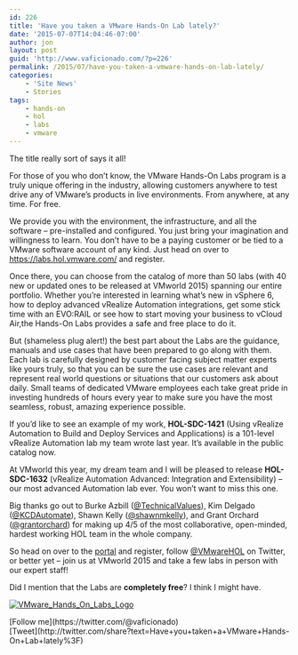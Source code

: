 ```yaml
---
id: 226
title: 'Have you taken a VMware Hands-On Lab lately?'
date: '2015-07-07T14:04:46-07:00'
author: jon
layout: post
guid: 'http://www.vaficionado.com/?p=226'
permalink: /2015/07/have-you-taken-a-vmware-hands-on-lab-lately/
categories:
    - 'Site News'
    - Stories
tags:
    - hands-on
    - hol
    - labs
    - vmware
---
```


The title really sort of says it all!

For those of you who don’t know, the VMware Hands-On Labs program is a truly unique offering in the industry, allowing customers anywhere to test drive any of VMware’s products in live environments. From anywhere, at any time. For free.

We provide you with the environment, the infrastructure, and all the software – pre-installed and configured. You just bring your imagination and willingness to learn. You don’t have to be a paying customer or be tied to a VMware software account of any kind. Just head on over to <https://labs.hol.vmware.com/> and register.

Once there, you can choose from the catalog of more than 50 labs (with 40 new or updated ones to be released at VMworld 2015) spanning our entire portfolio. Whether you’re interested in learning what’s new in vSphere 6, how to deploy advanced vRealize Automation integrations, get some stick time with an EVO:RAIL or see how to start moving your business to vCloud Air,the Hands-On Labs provides a safe and free place to do it.

But (shameless plug alert!) the best part about the Labs are the guidance, manuals and use cases that have been prepared to go along with them. Each lab is carefully designed by customer facing subject matter experts like yours truly, so that you can be sure the use cases are relevant and represent real world questions or situations that our customers ask about daily. Small teams of dedicated VMware employees each take great pride in investing hundreds of hours every year to make sure you have the most seamless, robust, amazing experience possible.

If you’d like to see an example of my work, **HOL-SDC-1421** (Using vRealize Automation to Build and Deploy Services and Applications) is a 101-level vRealize Automation lab my team wrote last year. It’s available in the public catalog now.

At VMworld this year, my dream team and I will be pleased to release **HOL-SDC-1632** (vRealize Automation Advanced: Integration and Extensibility) – our most advanced Automation lab ever. You won’t want to miss this one.

Big thanks go out to Burke Azbill ([@TechnicalValues](https://twitter.com/TechnicalValues)), Kim Delgado ([@KCDAutomate](https://twitter.com/KCDAutomate)), Shawn Kelly ([@shawnmkelly](https://twitter.com/shawnmkelly)), and Grant Orchard ([@grantorchard](https://twitter.com/grantorchard)) for making up 4/5 of the most collaborative, open-minded, hardest working HOL team in the whole company.

So head on over to the [portal](https://labs.hol.vmware.com/) and register, follow [@VMwareHOL](https://twitter.com/VMwareHOL) on Twitter, or better yet – join us at VMworld 2015 and take a few labs in person with our expert staff!

Did I mention that the Labs are **completely free**? I think I might have.

[![VMware_Hands_On_Labs_Logo](/vaficionado/assets/images/2015/07/vLNaM_rl-300x300.png)](/vaficionado/assets/images/2015/07/vLNaM_rl.png)

<div class="twttr_buttons"><div class="twttr_followme"> [Follow me](https://twitter.com/@vaficionado) </div></div><div class="twttr_buttons"><div class="twttr_twitter"> [Tweet](http://twitter.com/share?text=Have+you+taken+a+VMware+Hands-On+Lab+lately%3F)</div></div>
